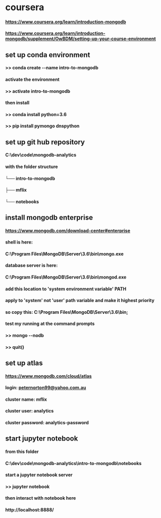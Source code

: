 # coursera
#### https://www.coursera.org/learn/introduction-mongodb
#### https://www.coursera.org/learn/introduction-mongodb/supplement/OwBDM/setting-up-your-course-environment

## set up conda environment
#### >> conda create --name intro-to-mongodb
#### activate the environment
#### >> activate intro-to-mongodb
#### then install
#### >> conda install python=3.6
#### >> pip install pymongo dnspython

## set up git hub repository
#### C:\dev\code\mongodb-analytics
#### with the folder structure
####     └── intro-to-mongodb
####        ├── mflix
####        └── notebooks

## install mongodb enterprise
#### https://www.mongodb.com/download-center#enterprise
#### shell is here:
#### C:\Program Files\MongoDB\Server\3.6\bin\mongo.exe
#### database server is here:
#### C:\Program Files\MongoDB\Server\3.6\bin\mongod.exe
#### add this location to 'system environment variable' PATH 
#### apply to 'system' not 'user' path variable and make it highest priority
#### so copy this: C:\Program Files\MongoDB\Server\3.6\bin;
#### test my running at the command prompts
#### >> mongo --nodb
#### >> quit()

## set up atlas
#### https://www.mongodb.com/cloud/atlas
#### login: peternorton99@yahoo.com.au
#### cluster name: mflix
#### cluster user: analytics
#### cluster password: analytics-password

## start jupyter notebook
#### from this folder
#### C:\dev\code\mongodb-analytics\intro-to-mongodb\notebooks
#### start a jupyter notebook server
#### >> jupyter notebook
#### then interact with notebook here
#### http://localhost:8888/

